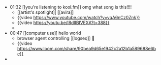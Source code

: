 - 01:32 [[you're listening to kool.fm]] omg what song is this!!!!
	- [[artist's spotlight]] [[avira]]
	- {{video https://www.youtube.com/watch?v=vqA6nCz0Znk}}
	- {{video https://youtu.be/I8dIIBlVEXA?t=388}}
	-
- 00:47 [[computer use]] hello world
	- browser agent controlling [[logseq]] 🤯
	- {{video https://www.loom.com/share/90bea9d65e1942c2a12b1a589688e6be}}
-